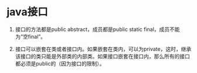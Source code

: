 # java接口

1. 接口的方法都是public abstract，成员都是public static final，成员不能为“空final”。

2. 接口可以嵌套在类或者接口内。如果嵌套在类内，可以为private，这时，继承该接口的类只能是外部类的内部类。如果接口嵌套在接口内，那么所有的接口都必须是public的（因为接口的限制）。
